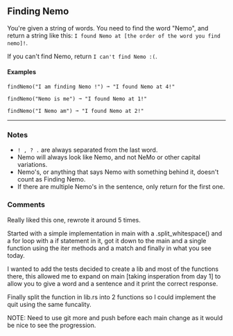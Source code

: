 ## Finding Nemo

You're given a string of words. You need to find the word "Nemo", and return a string like this: `I found Nemo at [the order of the word you find nemo]!`.

If you can't find Nemo, return `I can't find Nemo :(`.

#### Examples

```text
findNemo("I am finding Nemo !") ➞ "I found Nemo at 4!"

findNemo("Nemo is me") ➞ "I found Nemo at 1!"

findNemo("I Nemo am") ➞ "I found Nemo at 2!"
```

---

### Notes

- `! , ? .` are always separated from the last word.
- Nemo will always look like Nemo, and not NeMo or other capital variations.
- Nemo's, or anything that says Nemo with something behind it, doesn't count as Finding Nemo.
- If there are multiple Nemo's in the sentence, only return for the first one.


### Comments 

Really liked this one, rewrote it around 5 times. 

Started with a simple implementation in main with a .split_whitespace() and a for loop with a if statement in it, got it down to the main and a single function using the iter methods and a match and finally in what you see today. 

I wanted to add the tests decided to create a lib and most of the functions there, this allowed me to expand on main [taking insperation from day 1] to allow you to give a word and a sentence and it print the correct response.

Finally split the function in lib.rs into 2 functions so I could implement the quit using the same funcality. 

NOTE: Need to use git more and push before each main change as it would be nice to see the progression.
